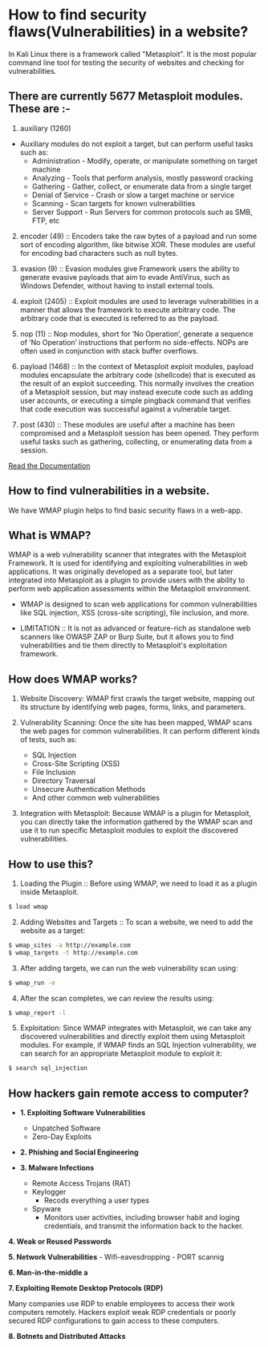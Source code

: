 # How to find security flaws(Vulnerabilities) in a website?

In Kali Linux there is a framework called "Metasploit". It is the most popular command line tool for testing the security of websites and checking for vulnerabilities.

## There are currently 5677 Metasploit modules. These are :-

1. auxiliary (1260)

- Auxiliary modules do not exploit a target, but can perform useful tasks such as:
  - Administration - Modify, operate, or manipulate something on target machine
  - Analyzing - Tools that perform analysis, mostly password cracking
  - Gathering - Gather, collect, or enumerate data from a single target
  - Denial of Service - Crash or slow a target machine or service
  - Scanning - Scan targets for known vulnerabilities
  - Server Support - Run Servers for common protocols such as SMB, FTP, etc

2. encoder (49) :: Encoders take the raw bytes of a payload and run some sort of encoding algorithm, like bitwise XOR. These modules are useful for encoding bad characters such as null bytes.

3. evasion (9) :: Evasion modules give Framework users the ability to generate evasive payloads that aim to evade AntiVirus, such as Windows Defender, without having to install external tools.

4. exploit (2405) :: Exploit modules are used to leverage vulnerabilities in a manner that allows the framework to execute arbitrary code. The arbitrary code that is executed is referred to as the payload.

5. nop (11) :: Nop modules, short for ‘No Operation’, generate a sequence of ‘No Operation’ instructions that perform no side-effects. NOPs are often used in conjunction with stack buffer overflows.

6. payload (1468) :: In the context of Metasploit exploit modules, payload modules encapsulate the arbitrary code (shellcode) that is executed as the result of an exploit succeeding. This normally involves the creation of a Metasploit session, but may instead execute code such as adding user accounts, or executing a simple pingback command that verifies that code execution was successful against a vulnerable target.

7. post (430) :: These modules are useful after a machine has been compromised and a Metasploit session has been opened. They perform useful tasks such as gathering, collecting, or enumerating data from a session.

[Read the Documentation](https://docs.metasploit.com/docs/modules.html)

## How to find vulnerabilities in a website.

We have WMAP plugin helps to find basic security flaws in a web-app.

## What is WMAP?

WMAP is a web vulnerability scanner that integrates with the Metasploit Framework. It is used for identifying and exploiting vulnerabilities in web applications. It was originally developed as a separate tool, but later integrated into Metasploit as a plugin to provide users with the ability to perform web application assessments within the Metasploit environment.

- WMAP is designed to scan web applications for common vulnerabilities like SQL injection, XSS (cross-site scripting), file inclusion, and more.

- LIMITATION :: It is not as advanced or feature-rich as standalone web scanners like OWASP ZAP or Burp Suite, but it allows you to find vulnerabilities and tie them directly to Metasploit's exploitation framework.

## How does WMAP works?

1. Website Discovery: WMAP first crawls the target website, mapping out its structure by identifying web pages, forms, links, and parameters.

2. Vulnerability Scanning: Once the site has been mapped, WMAP scans the web pages for common vulnerabilities. It can perform different kinds of tests, such as:

   - SQL Injection
   - Cross-Site Scripting (XSS)
   - File Inclusion
   - Directory Traversal
   - Unsecure Authentication Methods
   - And other common web vulnerabilities

3. Integration with Metasploit: Because WMAP is a plugin for Metasploit, you can directly take the information gathered by the WMAP scan and use it to run specific Metasploit modules to exploit the discovered vulnerabilities.

## How to use this?

1. Loading the Plugin :: Before using WMAP, we need to load it as a plugin inside Metasploit.

```bash
$ load wmap
```

2. Adding Websites and Targets :: To scan a website, we need to add the website as a target:

```bash
$ wmap_sites -a http://example.com
$ wmap_targets -t http://example.com
```

3. After adding targets, we can run the web vulnerability scan using:

```bash
$ wmap_run -e
```

4. After the scan completes, we can review the results using:

```bash
$ wmap_report -l
```

5. Exploitation: Since WMAP integrates with Metasploit, we can take any discovered vulnerabilities and directly exploit them using Metasploit modules. For example, if WMAP finds an SQL Injection vulnerability, we can search for an appropriate Metasploit module to exploit it:

```bash
$ search sql_injection
```

## How hackers gain remote access to computer?

- **1. Exploiting Software Vulnerabilities**

  - Unpatched Software
  - Zero-Day Exploits

- **2. Phishing and Social Engineering**

- **3. Malware Infections**
  - Remote Access Trojans (RAT)
  - Keylogger
    - Recods everything a user types
  - Spyware
    - Monitors user activities, including browser habit and loging credentials, and transmit the information back to the hacker.

**4. Weak or Reused Passwords**

**5. Network Vulnerabilities** - Wifi-eavesdropping - PORT scannig

**6. Man-in-the-middle a**

**7. Exploiting Remote Desktop Protocols (RDP)**

Many companies use RDP to enable employees to access their work computers remotely. Hackers exploit weak RDP credentials or poorly secured RDP configurations to gain access to these computers.

**8. Botnets and Distributed Attacks**
